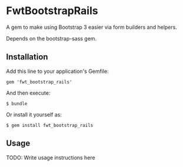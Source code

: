 # FwtBootstrapRails

A gem to make using Bootstrap 3 easier via form builders and helpers.

Depends on the bootstrap-sass gem.

## Installation

Add this line to your application's Gemfile:

    gem 'fwt_bootstrap_rails'

And then execute:

    $ bundle

Or install it yourself as:

    $ gem install fwt_bootstrap_rails

## Usage

TODO: Write usage instructions here